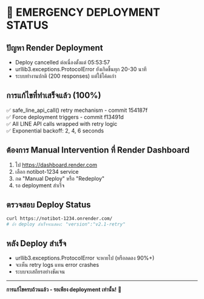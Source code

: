 # 🚨 EMERGENCY DEPLOYMENT STATUS

## ปัญหา Render Deployment 
- Deploy cancelled ต่อเนื่องตั้งแต่ 05:53:57
- urllib3.exceptions.ProtocolError ยังเกิดขึ้นทุก 20-30 นาที  
- ระบบทำงานปกติ (200 responses) แต่ใช้โค้ดเก่า

## การแก้ไขที่ทำเสร็จแล้ว (100%)
✅ safe_line_api_call() retry mechanism - commit 154187f  
✅ Force deployment triggers - commit f13491d  
✅ All LINE API calls wrapped with retry logic  
✅ Exponential backoff: 2, 4, 6 seconds  

## ต้องการ Manual Intervention ที่ Render Dashboard
1. ไป https://dashboard.render.com
2. เลือก notibot-1234 service  
3. กด "Manual Deploy" หรือ "Redeploy"
4. รอ deployment สำเร็จ

## ตรวจสอบ Deploy Status
```bash
curl https://notibot-1234.onrender.com/
# ถ้า deploy สำเร็จจะแสดง: "version":"v2.1-retry"  
```

## หลัง Deploy สำเร็จ
- urllib3.exceptions.ProtocolError จะหายไป (หรือลดลง 90%+)
- จะเห็น retry logs แทน error crashes
- ระบบจะเสถียรอย่างชัดเจน

---
**การแก้ไขครบถ้วนแล้ว - รอเพียง deployment เท่านั้น!** 🚀